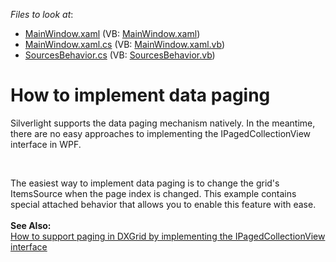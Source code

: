 <!-- default file list -->
*Files to look at*:

* [MainWindow.xaml](./CS/DXGridDataPager/MainWindow.xaml) (VB: [MainWindow.xaml](./VB/DXGridDataPager/MainWindow.xaml))
* [MainWindow.xaml.cs](./CS/DXGridDataPager/MainWindow.xaml.cs) (VB: [MainWindow.xaml.vb](./VB/DXGridDataPager/MainWindow.xaml.vb))
* [SourcesBehavior.cs](./CS/DXGridDataPager/SourcesBehavior.cs) (VB: [SourcesBehavior.vb](./VB/DXGridDataPager/SourcesBehavior.vb))
<!-- default file list end -->
# How to implement data paging


<p>Silverlight supports the data paging mechanism natively. In the meantime, there are no easy approaches to implementing the IPagedCollectionView interface in WPF.</p>
<br />
<p>The easiest way to implement data paging is to change the grid's ItemsSource when the page index is changed. This example contains special attached behavior that allows you to enable this feature with ease.<br /><br /><strong>See Also:</strong><br /><a href="https://www.devexpress.com/Support/Center/p/T226182">How to support paging in DXGrid by implementing the IPagedCollectionView interface</a></p>

<br/>


